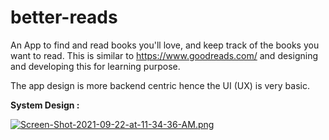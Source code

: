 # better-reads
An App to find and read books you'll love, and keep track of the books you want to read. This is similar to https://www.goodreads.com/ and designing and developing this for learning purpose.

The app design is more backend centric hence the UI (UX) is very basic. 

**System Design :**

[![Screen-Shot-2021-09-22-at-11-34-36-AM.png](https://i.postimg.cc/rssm8zXj/Screen-Shot-2021-09-22-at-11-34-36-AM.png)](https://postimg.cc/gL9dsz0L)
